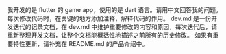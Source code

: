 我开发的是 flutter 的 game app，使用的是 dart 语言。请用中文回答我的问题。
每次修改代码时，在关键的地方添加注释，解释代码的作用。
dev.md 是一份开发迭代的记录文档，在 dev.md 中维护重要修改的内容和原因，每次迭代后，请重新整理开发文档，让整个文档能概括性地描述之前所有的历史修改。
如果有重要特性更新，请补充在 README.md 的产品介绍中。
